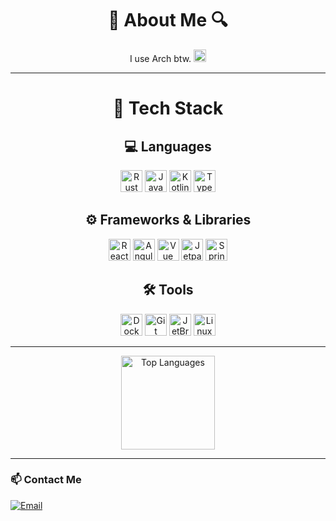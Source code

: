 <!-- About Me -->
<h1 align="center">
  🔎 About Me 🔍
</h1>
<p align="center">
  I use Arch btw. <img src="https://cdn.jsdelivr.net/gh/devicons/devicon/icons/archlinux/archlinux-original.svg" width="20" title="Arch Linux"/>  
</p>

---

<h1 align="center">
  🔧 Tech Stack
</h1>

<h2 align="center">
  💻 Languages
</h2>
<p align="center">
  <img src="https://rustacean.net/assets/rustacean-orig-noshadow.svg" width="35" title="Rust"/>
  <img src="https://cdn.jsdelivr.net/gh/devicons/devicon/icons/java/java-original.svg" width="35" title="Java"/>
  <img src="https://cdn.jsdelivr.net/gh/devicons/devicon/icons/kotlin/kotlin-original.svg" width="35" title="Kotlin"/>
  <img src="https://cdn.jsdelivr.net/gh/devicons/devicon/icons/typescript/typescript-original.svg" width="35" title="TypeScript"/>
</p>

<h2 align="center">
  ⚙️ Frameworks & Libraries
</h2>
<p align="center">
  <img src="https://cdn.jsdelivr.net/gh/devicons/devicon/icons/react/react-original.svg" width="35" title="React"/>
  <img src="https://cdn.jsdelivr.net/gh/devicons/devicon/icons/angularjs/angularjs-original.svg" width="35" title="Angular"/>
  <img src="https://cdn.jsdelivr.net/gh/devicons/devicon@latest/icons/vuejs/vuejs-original.svg" width="35" title="Vue">
  <img src="https://cdn.jsdelivr.net/gh/devicons/devicon/icons/jetpackcompose/jetpackcompose-original.svg" width="35" title="Jetpack Compose"/>
  <img src="https://cdn.jsdelivr.net/gh/devicons/devicon/icons/spring/spring-original.svg" width="35" title="Spring"/>
</p>

<h2 align="center">
  🛠️ Tools
</h2>
<p align="center">
  <img src="https://cdn.jsdelivr.net/gh/devicons/devicon/icons/docker/docker-original.svg" width="35" title="Docker"/>
  <img src="https://cdn.jsdelivr.net/gh/devicons/devicon/icons/git/git-original.svg" width="35" title="Git"/>
  <img src="https://cdn.jsdelivr.net/gh/devicons/devicon/icons/jetbrains/jetbrains-original.svg" width="35" title="JetBrains IDEs (RustRover, IntelliJ, etc.)"/>
  <img src="https://cdn.jsdelivr.net/gh/devicons/devicon/icons/linux/linux-original.svg" width="35" title="Linux"/>
</p>


---

<p align="center">
  <img src="https://github-readme-stats.vercel.app/api/top-langs/?username=Time-0N&theme=material-palenight&show_icons=true&hide_border=false&layout=compact" alt="Top Languages" height="150"/>
</p>

---

### 📫 Contact Me
<p>
  <a href="mailto:timeon.haas@gmail.com">
    <img src="https://img.shields.io/badge/-Email-D14836?logo=gmail&logoColor=white&style=flat" alt="Email"/>
  </a>
</p>
